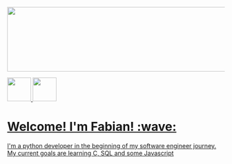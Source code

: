 <!DOCTYPE html>
<head>
</head>

<body>

<img src="https://i.imgur.com/734zgrX.jpg" 
    width="1500" 
    height="150">

<a href="https://www.instagram.com/djawero/">
<img src="https://i.imgur.com/HOTmhiB.png"
    width="55" 
    height="55">
</a>

<a href="https://www.linkedin.com/in/fabian-moor-pucar-220519242/">
<img src="https://i.imgur.com/ppKiSpl.png"
    width="55"
    height="55"
</a>

<h1> Welcome! I'm Fabian! :wave:</h1>
<p1> I'm a python developer in the beginning of my software engineer
    journey. My current goals are learning C, SQL and some Javascript </p1>

